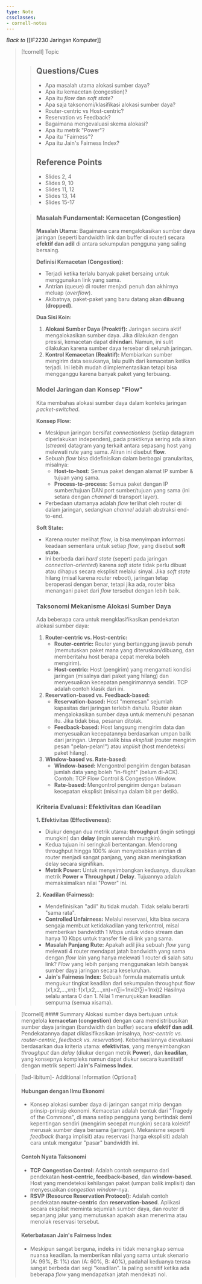 ```yaml
---
type: Note
cssclasses:
- cornell-notes
---
```


_Back to_ [[IF2230 Jaringan Komputer]]

> [!cornell] Topic
> 
> > ## Questions/Cues
> > 
> > - Apa masalah utama alokasi sumber daya?
> > - Apa itu kemacetan (congestion)?
> > - Apa itu _flow_ dan _soft state_?
> > - Apa saja taksonomi/klasifikasi alokasi sumber daya?
> > - Router-centric vs Host-centric?
> > - Reservation vs Feedback?
> > - Bagaimana mengevaluasi skema alokasi?
> > - Apa itu metrik "Power"?
> > - Apa itu "Fairness"?
> > - Apa itu Jain's Fairness Index?
> >
> > ## Reference Points
> > 
> > - Slides 2, 4
> > - Slides 9, 10
> > - Slides 11, 12
> > - Slides 13, 14
> > - Slides 15-17
>
> > ### Masalah Fundamental: Kemacetan (Congestion)
> > 
> > **Masalah Utama:** Bagaimana cara mengalokasikan sumber daya jaringan (seperti bandwidth link dan buffer di router) secara **efektif dan adil** di antara sekumpulan pengguna yang saling bersaing.
> > 
> > **Definisi Kemacetan (Congestion):**
> > 
> > - Terjadi ketika terlalu banyak paket bersaing untuk menggunakan link yang sama.
> > - Antrian (queue) di router menjadi penuh dan akhirnya meluap (_overflow_).
> > - Akibatnya, paket-paket yang baru datang akan **dibuang (dropped)**.
> > 
> > **Dua Sisi Koin:**
> > 
> > 1. **Alokasi Sumber Daya (Proaktif):** Jaringan secara aktif mengalokasikan sumber daya. Jika dilakukan dengan presisi, kemacetan dapat **dihindari**. Namun, ini sulit dilakukan karena sumber daya tersebar di seluruh jaringan.
> > 2. **Kontrol Kemacetan (Reaktif):** Membiarkan sumber mengirim data sesukanya, lalu pulih dari kemacetan ketika terjadi. Ini lebih mudah diimplementasikan tetapi bisa mengganggu karena banyak paket yang terbuang.
> >
> > ### Model Jaringan dan Konsep "Flow"
> > 
> > Kita membahas alokasi sumber daya dalam konteks jaringan _packet-switched_.
> > 
> > **Konsep Flow:**
> > 
> > - Meskipun jaringan bersifat _connectionless_ (setiap datagram diperlakukan independen), pada praktiknya sering ada aliran (_stream_) datagram yang terkait antara sepasang host yang melewati rute yang sama. Aliran ini disebut **flow**.
> > - Sebuah _flow_ bisa didefinisikan dalam berbagai granularitas, misalnya:
> >     - **Host-to-host:** Semua paket dengan alamat IP sumber & tujuan yang sama.
> >     - **Process-to-process:** Semua paket dengan IP sumber/tujuan DAN port sumber/tujuan yang sama (ini setara dengan _channel_ di transport layer).
> > - Perbedaan utamanya adalah _flow_ terlihat oleh router di dalam jaringan, sedangkan _channel_ adalah abstraksi end-to-end.
> > 
> > **Soft State:**
> > 
> > - Karena router melihat _flow_, ia bisa menyimpan informasi keadaan sementara untuk setiap _flow_, yang disebut **soft state**.
> > - Ini berbeda dari _hard state_ (seperti pada jaringan _connection-oriented_) karena _soft state_ tidak perlu dibuat atau dihapus secara eksplisit melalui sinyal. Jika _soft state_ hilang (misal karena router reboot), jaringan tetap beroperasi dengan benar, tetapi jika ada, router bisa menangani paket dari _flow_ tersebut dengan lebih baik.
> >
> > ### Taksonomi Mekanisme Alokasi Sumber Daya
> > 
> > Ada beberapa cara untuk mengklasifikasikan pendekatan alokasi sumber daya:
> > 
> > 1. **Router-centric vs. Host-centric:**
> >     - **Router-centric:** Router yang bertanggung jawab penuh (memutuskan paket mana yang diteruskan/dibuang, dan memberitahu host berapa cepat mereka boleh mengirim).
> >     - **Host-centric:** Host (pengirim) yang mengamati kondisi jaringan (misalnya dari paket yang hilang) dan menyesuaikan kecepatan pengirimannya sendiri. TCP adalah contoh klasik dari ini.
> > 2. **Reservation-based vs. Feedback-based:**
> >     - **Reservation-based:** Host "memesan" sejumlah kapasitas dari jaringan terlebih dahulu. Router akan mengalokasikan sumber daya untuk memenuhi pesanan itu. Jika tidak bisa, pesanan ditolak.
> >     - **Feedback-based:** Host langsung mengirim data dan menyesuaikan kecepatannya berdasarkan umpan balik dari jaringan. Umpan balik bisa _eksplisit_ (router mengirim pesan "pelan-pelan!") atau _implisit_ (host mendeteksi paket hilang).
> > 3. **Window-based vs. Rate-based:**
> >     - **Window-based:** Mengontrol pengirim dengan batasan jumlah data yang boleh "in-flight" (belum di-ACK). Contoh: TCP Flow Control & Congestion Window.
> >     - **Rate-based:** Mengontrol pengirim dengan batasan kecepatan eksplisit (misalnya dalam bit per detik).
> >
> > ### Kriteria Evaluasi: Efektivitas dan Keadilan
> > 
> > **1. Efektivitas (Effectiveness):**
> > 
> > - Diukur dengan dua metrik utama: **throughput** (ingin setinggi mungkin) dan **delay** (ingin serendah mungkin).
> > - Kedua tujuan ini seringkali bertentangan. Mendorong throughput hingga 100% akan menyebabkan antrian di router menjadi sangat panjang, yang akan meningkatkan delay secara signifikan.
> > - **Metrik Power:** Untuk menyeimbangkan keduanya, diusulkan metrik **Power = Throughput / Delay**. Tujuannya adalah memaksimalkan nilai "Power" ini.
> > 
> > **2. Keadilan (Fairness):**
> > 
> > - Mendefinisikan "adil" itu tidak mudah. Tidak selalu berarti "sama rata".
> > - **Controlled Unfairness:** Melalui reservasi, kita bisa secara sengaja membuat ketidakadilan yang terkontrol, misal memberikan bandwidth 1 Mbps untuk video stream dan hanya 10 Kbps untuk transfer file di link yang sama.
> > - **Masalah Panjang Rute:** Apakah adil jika sebuah _flow_ yang melewati 4 router mendapat jatah bandwidth yang sama dengan _flow_ lain yang hanya melewati 1 router di salah satu link? _Flow_ yang lebih panjang menggunakan lebih banyak sumber daya jaringan secara keseluruhan.
> > - **Jain's Fairness Index:** Sebuah formula matematis untuk mengukur tingkat keadilan dari sekumpulan throughput flow (x1​,x2​,...,xn​): f(x1​,x2​,...,xn​)=n∑i=1n​xi2​(∑i=1n​xi​)2​ Hasilnya selalu antara 0 dan 1. Nilai 1 menunjukkan keadilan sempurna (semua xi​ sama).

> [!cornell] #### Summary
> Alokasi sumber daya bertujuan untuk mengelola **kemacetan (congestion)** dengan cara mendistribusikan sumber daya jaringan (bandwidth dan buffer) secara **efektif dan adil**. Pendekatannya dapat diklasifikasikan (misalnya, _host-centric vs. router-centric_, _feedback vs. reservation_). Keberhasilannya dievaluasi berdasarkan dua kriteria utama: **efektivitas**, yang menyeimbangkan _throughput_ dan _delay_ (diukur dengan metrik **Power**), dan **keadilan**, yang konsepnya kompleks namun dapat diukur secara kuantitatif dengan metrik seperti **Jain's Fairness Index**.

> [!ad-libitum]- Additional Information (Optional)
> 
> #### Hubungan dengan Ilmu Ekonomi
> 
> - Konsep alokasi sumber daya di jaringan sangat mirip dengan prinsip-prinsip ekonomi. Kemacetan adalah bentuk dari "Tragedy of the Commons", di mana setiap pengguna yang bertindak demi kepentingan sendiri (mengirim secepat mungkin) secara kolektif merusak sumber daya bersama (jaringan). Mekanisme seperti _feedback_ (harga implisit) atau reservasi (harga eksplisit) adalah cara untuk mengatur "pasar" bandwidth ini.
> 
> #### Contoh Nyata Taksonomi
> 
> - **TCP Congestion Control:** Adalah contoh sempurna dari pendekatan **host-centric, feedback-based,** dan **window-based**. Host yang mendeteksi kehilangan paket (umpan balik implisit) dan menyesuaikan _congestion window_-nya.
> - **RSVP (Resource Reservation Protocol):** Adalah contoh pendekatan **router-centric** dan **reservation-based**. Aplikasi secara eksplisit meminta sejumlah sumber daya, dan router di sepanjang jalur yang memutuskan apakah akan menerima atau menolak reservasi tersebut.
> 
> #### Keterbatasan Jain's Fairness Index
> 
> - Meskipun sangat berguna, indeks ini tidak menangkap semua nuansa keadilan. Ia memberikan nilai yang sama untuk skenario (A: 99%, B: 1%) dan (A: 60%, B: 40%), padahal keduanya terasa sangat berbeda dari segi "keadilan". Ia paling sensitif ketika ada beberapa _flow_ yang mendapatkan jatah mendekati nol.